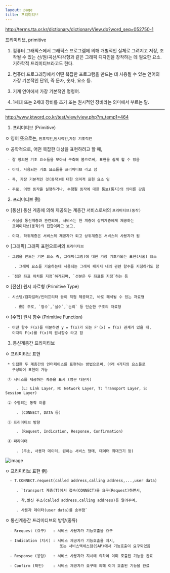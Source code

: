 ```yaml
---
layout: page
title: 프리미티브
---
```



<http://terms.tta.or.kr/dictionary/dictionaryView.do?word_seq=052750-1>

프리미티브, primitive

1. 컴퓨터 그래픽스에서 그래픽스 프로그램에 의해 개별적인 실체로 그려지고 저장, 조작될 수 있는 선/원/곡선/다각형과 같은 그래픽 디자인을 창작하는 데 필요한 요소. 기하학적 프리미티브라고도 한다.

2. 컴퓨터 프로그래밍에서 어떤 복잡한 프로그램을 만드는 데 사용될 수 있는 언어의 가장 기본적인 단위, 즉 문자, 숫자, 요소 등.

3. 기계 언어에서 가장 기본적인 명령어.

4. 1세대 또는 2세대 장비를 초기 또는 원시적인 장비라는 의미에서 부르는 말.

---

<http://www.ktword.co.kr/test/view/view.php?m_temp1=464>

1. 프리미티브 (Primitive)

  ㅇ 영어 뜻으로는, `원초적인`,`원시적인`,`가장 기초적인`

  ㅇ 공학적으로, 어떤 복잡한 대상을 표현하려고 할 때,

     - 잘 정의된 기초 요소들을 모아서 구축해 봄으로써, 표현을 쉽게 할 수 있음

     - 이때, 사용되는 기초 요소들을 프리미티브 라고 함

     - 즉, 가장 기본적인 것(동작)에 대한 의미적 표현 요소 임

     - 주로, 어떤 동작을 실행하거나, 수행될 동작에 대한 통보(통지)의 의미를 갖음


2. 프리미티브 例)

  ㅇ [통신]  통신 계층에 의해 제공되는 계층간 서비스로써의 `프리미티브(동작)` 

     - 사실상 통신계층과 관련되어, 서비스는 한 계층이 상위계층에게 제공하는
       프리미티브(동작)의 집합이라고 보고,

     - 이때, 하위계층은 서비스의 제공자가 되고 상위계층은 서비스의 사용자가 됨

  ㅇ [그래픽]  그래픽 표현으로써의 `프리미티브`

     - 그림을 만드는 기본 요소 즉, 그래픽(그림)에 대한 가장 기초가되는 표현(서술) 요소

        . 그래픽 요소를 기술하는데 사용되는 그래픽 패키지 내의 관련 함수를 지칭하기도 함

     - `점은 좌표 위치를 지정`하게되며, `선분은 두 좌표를 지정`하는 등

  ㅇ [전산]  원시 자료형 (Primitive Type)

     - 시스템/컴파일러/인터프리터 등이 직접 제공하고, 바로 해석될 수 있는 자료형 

        . 例) 주로, `정수`,`실수`,`논리` 등 단순한 구조의 자료형

  ㅇ [수학]  원시 함수 (Primitive Function)

     - 어떤 함수 F(x)를 미분하면 y = f(x)가 되는 F'(x) = f(x) 관계가 있을 때,
       이때의 F(x)를 f(x)의 원시함수 라고 함
 

3. 통신계층간 프리미티브

  ㅇ 프리미티브 표현

     * 인접한 두 계층간의 인터페이스를 표현하는 방법으로써, 아래 4가지의 요소들로
       구성되어 표현이 가능

     ① 서비스를 제공하는 계층을 표시 (영문 대문자)

         . (L: Link Layer, N: Network Layer, T: Transport Layer, S: Session Layer)

     ② 수행되는 동작 이름

         . (CONNECT, DATA 등)

     ③ 프리미티브 방향

         . (Request, Indication, Response, Confirmation)

     ④ 파라미터

         . (주소, 사용자 데이터, 원하는 서비스 형태, 데이터 최대크기 등)

![image](https://user-images.githubusercontent.com/116250393/212079184-5e97b6f0-94e6-4d7d-8108-dd0da620e6e3.png)
 
   ㅇ 프리미티브 표현 例)

      - T.CONNECT.request(called address,calling address,...,user data) 

         . `transport 계층(T)에서 접속(CONNECT)을 요구(Request)하면서,

         . 착,발신 주소(called address,calling address)를 알려주며,

         . 사용자 데이타(user data)를 송부함`


   ㅇ 통신계층간 프리미티브의 방향(종류)

      - Rrequest (요구)   : 서비스 사용자가 기능호출을 요구

      - Indication (지시) : 서비스 제공자가 기능호출을 지시,
                            또는 서비스엑세스점(SAP)에서 기능호출이 요구되었음

      - Response (응답)   : 서비스 사용자가 지시에 의하여 이미 호출된 기능을 완료

      - Confirm (확인)    : 서비스 제공자가 요구에 의해 이미 호출된 기능을 완료